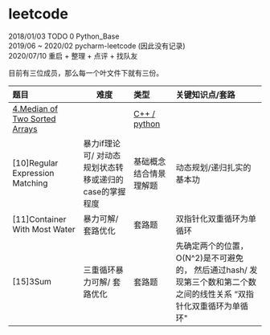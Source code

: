 # leetcode
2018/01/03 TODO 0 Python_Base  
2019/06 ~ 2020/02 pycharm-leetcode (因此没有记录)  
2020/07/10 重启 + 整理 + 点评 + 找队友

目前有三位成员，那么每一个叶文件下就有三份。

  
| 题目     |    难度 |    类型 | 关键知识点/套路  |
| :-------- | --------| :--------| :-- |
| [4.Median of Two Sorted Arrays  ](https://leetcode.com/problems/median-of-two-sorted-arrays/)  |  |  [C++ / python](https://github.com/gou7ma7/leetcode/tree/master/4.%20Hard%20Median%20of%20Two%20Sorted%20Arrays)  |
| [10]Regular Expression Matching    |  暴力if理论可/ 对动态规划状态转移或递归的case的掌握程度  | 基础概念结合情景理解题  | 动态规划/递归扎实的基本功
| [11]Container With Most Water      |  暴力可解/ 套路优化 |  套路题  | 双指针化双重循环为单循环
| [15]3Sum | 三重循环暴力可解/ 套路优化  |  套路题       |  先确定两个的位置，O(N^2)是不可避免的， 然后通过hash/ 发现第三个数和第二个数之间的线性关系 “双指针化双重循环为单循环"

